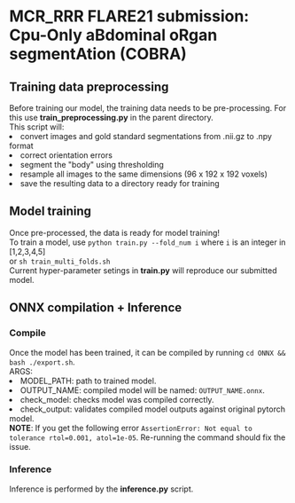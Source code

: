 <h1> MCR_RRR FLARE21 submission: Cpu-Only aBdominal oRgan segmentAtion (COBRA)</h1>
<h2> Training data preprocessing </h2>
Before training our model, the training data needs to be pre-processing. For this use <strong>train_preprocessing.py</strong> in the parent directory.<br>
This script will:<br>
<li> convert images and gold standard segmentations from .nii.gz to .npy format <br>
<li> correct orientation errors <br>
<li> segment the "body" using thresholding <br>
<li> resample all images to the same dimensions (96 x 192 x 192 voxels) <br>
<li> save the resulting data to a directory ready for training <br>

<h2> Model training </h2>
Once pre-processed, the data is ready for model training!<br>
To train a model, use <code>python train.py --fold_num i</code> where <code>i</code> is an integer in [1,2,3,4,5]<br>
or <code>sh train_multi_folds.sh</code><br>
Current hyper-parameter setings in <strong>train.py</strong> will reproduce our submitted model.<br>

<h2> ONNX compilation + Inference </h2>
<h3> Compile </h3>
Once the model has been trained, it can be compiled by running <code>cd ONNX && bash ./export.sh</code>. <br>
ARGS:<br>
<li> MODEL_PATH: path to trained model.<br>
<li> OUTPUT_NAME: compiled model will be named: <code>OUTPUT_NAME.onnx</code>.<br>
<li> check_model: checks model was compiled correctly. <br>
<li> check_output: validates compiled model outputs against original pytorch model. <br>
<strong>NOTE</strong>: If you get the following error <code>AssertionError: Not equal to tolerance rtol=0.001, atol=1e-05</code>. Re-running the command should fix the issue.
<br>
<h3> Inference </h3>  
  Inference is performed by the <strong>inference.py</strong> script.<br>
